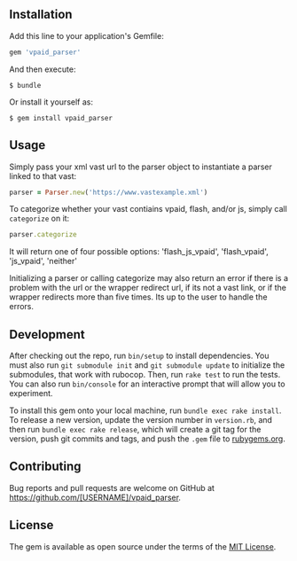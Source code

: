 ## Installation

Add this line to your application's Gemfile:

```ruby
gem 'vpaid_parser'
```

And then execute:

    $ bundle

Or install it yourself as:

    $ gem install vpaid_parser

## Usage

Simply pass your xml vast url to the parser object to instantiate a parser linked to that vast:

```ruby
parser = Parser.new('https://www.vastexample.xml')
```

To categorize whether your vast contiains vpaid, flash, and/or js, simply call `categorize` on it:

```ruby
parser.categorize
```

It will return one of four possible options: 'flash_js_vpaid', 'flash_vpaid', 'js_vpaid', 'neither'

Initializing a parser or calling categorize may also return an error if there is a problem with the url or the wrapper redirect url, if its not a vast link, or if the wrapper redirects more than five times. Its up to the user to handle the errors.

## Development

After checking out the repo, run `bin/setup` to install dependencies. You must also run `git submodule init` and `git submodule update` to initialize the submodules, that work with rubocop. Then, run `rake test` to run the tests. You can also run `bin/console` for an interactive prompt that will allow you to experiment. 

To install this gem onto your local machine, run `bundle exec rake install`. To release a new version, update the version number in `version.rb`, and then run `bundle exec rake release`, which will create a git tag for the version, push git commits and tags, and push the `.gem` file to [rubygems.org](https://rubygems.org).

## Contributing

Bug reports and pull requests are welcome on GitHub at https://github.com/[USERNAME]/vpaid_parser.


## License

The gem is available as open source under the terms of the [MIT License](http://opensource.org/licenses/MIT).

